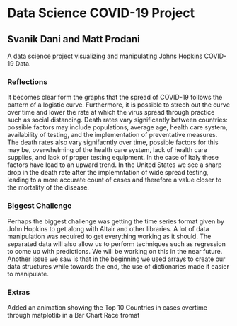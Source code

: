 # Data Science COVID-19 Project
## Svanik Dani and Matt Prodani
A data science project visualizing and manipulating Johns Hopkins COVID-19 Data.


### Reflections
It becomes clear form the graphs that the spread of COVID-19 follows the pattern of a logistic curve. Furthermore, it is possible to strech out the curve over time and lower the rate at which the virus spread through practice such as social distancing. Death rates vary significantly between countries: possible factors may include populations, average age, health care system, availability of testing, and the implementation of preventative measures. The death rates also vary signifacntly over time, possible factors for this may be, overwhelming of the health care system, lack of health care supplies, and lack of proper testing equipment. In the case of Italy these factors have lead to an upward trend. In the United States we see a sharp drop in the death rate after the implemntation of wide spread testing, leading to a more accurate count of cases and therefore a value closer to the mortality of the disease.

### Biggest Challenge
Perhaps the biggest challenge was getting the time series format given by John Hopkins to get along with Altair and other libraries. A lot of data manipulation was required to get everything working as it should. The separated data will also allow us to perform techniques such as regression to come up with predictions. We will be working on this in the near future. Another issue we saw is that in the beginning we used arrays to create our data structures while towards the end, the use of dictionaries made it easier to manipulate.


### Extras
Added an animation showing the Top 10 Countries in cases overtime through matplotlib in a Bar Chart Race fromat
